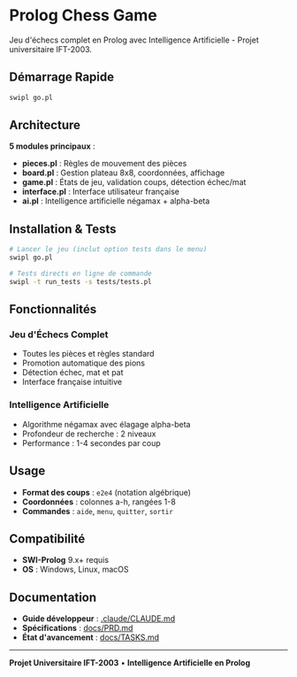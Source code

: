 # Prolog Chess Game

Jeu d'échecs complet en Prolog avec Intelligence Artificielle - Projet universitaire IFT-2003.

## Démarrage Rapide

```bash
swipl go.pl
```

## Architecture

**5 modules principaux** :
- **pieces.pl** : Règles de mouvement des pièces
- **board.pl** : Gestion plateau 8x8, coordonnées, affichage
- **game.pl** : États de jeu, validation coups, détection échec/mat
- **interface.pl** : Interface utilisateur française
- **ai.pl** : Intelligence artificielle négamax + alpha-beta

## Installation & Tests

```bash
# Lancer le jeu (inclut option tests dans le menu)
swipl go.pl

# Tests directs en ligne de commande
swipl -t run_tests -s tests/tests.pl
```

## Fonctionnalités

### Jeu d'Échecs Complet
- Toutes les pièces et règles standard
- Promotion automatique des pions
- Détection échec, mat et pat
- Interface française intuitive

### Intelligence Artificielle
- Algorithme négamax avec élagage alpha-beta
- Profondeur de recherche : 2 niveaux
- Performance : 1-4 secondes par coup

## Usage

- **Format des coups** : `e2e4` (notation algébrique)
- **Coordonnées** : colonnes a-h, rangées 1-8
- **Commandes** : `aide`, `menu`, `quitter`, `sortir`

## Compatibilité

- **SWI-Prolog** 9.x+ requis
- **OS** : Windows, Linux, macOS

## Documentation

- **Guide développeur** : [.claude/CLAUDE.md](.claude/CLAUDE.md)
- **Spécifications** : [docs/PRD.md](docs/PRD.md)
- **État d'avancement** : [docs/TASKS.md](docs/TASKS.md)

---
**Projet Universitaire IFT-2003** • **Intelligence Artificielle en Prolog**
